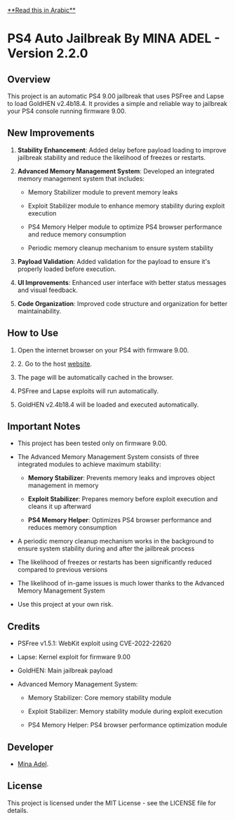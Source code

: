 [\*\*Read this in Arabic\*\*](./README\_AR.md)

# PS4 Auto Jailbreak By MINA ADEL - Version 2.2.0



## Overview

This project is an automatic PS4 9.00 jailbreak that uses PSFree and Lapse to load GoldHEN v2.4b18.4. It provides a simple and reliable way to jailbreak your PS4 console running firmware 9.00.

## New Improvements

1. **Stability Enhancement**: Added delay before payload loading to improve jailbreak stability and reduce the likelihood of freezes or restarts.

2. **Advanced Memory Management System**: Developed an integrated memory management system that includes:

   * Memory Stabilizer module to prevent memory leaks

   * Exploit Stabilizer module to enhance memory stability during exploit execution

   * PS4 Memory Helper module to optimize PS4 browser performance and reduce memory consumption

   * Periodic memory cleanup mechanism to ensure system stability

3. **Payload Validation**: Added validation for the payload to ensure it's properly loaded before execution.

4. **UI Improvements**: Enhanced user interface with better status messages and visual feedback.

5. **Code Organization**: Improved code structure and organization for better maintainability.

## How to Use

1. Open the internet browser on your PS4 with firmware 9.00.

2. 2\. Go to the host [website](https://minaadel551.github.io/ps4host/).

3. The page will be automatically cached in the browser.

4. PSFree and Lapse exploits will run automatically.

5. GoldHEN v2.4b18.4 will be loaded and executed automatically.

## Important Notes

* This project has been tested only on firmware 9.00.

* The Advanced Memory Management System consists of three integrated modules to achieve maximum stability:

  * **Memory Stabilizer**: Prevents memory leaks and improves object management in memory

  * **Exploit Stabilizer**: Prepares memory before exploit execution and cleans it up afterward

  * **PS4 Memory Helper**: Optimizes PS4 browser performance and reduces memory consumption

* A periodic memory cleanup mechanism works in the background to ensure system stability during and after the jailbreak process

* The likelihood of freezes or restarts has been significantly reduced compared to previous versions

* The likelihood of in-game issues is much lower thanks to the Advanced Memory Management System

* Use this project at your own risk.

## Credits

* PSFree v1.5.1: WebKit exploit using CVE-2022-22620

* Lapse: Kernel exploit for firmware 9.00

* GoldHEN: Main jailbreak payload

* Advanced Memory Management System:

  * Memory Stabilizer: Core memory stability module

  * Exploit Stabilizer: Memory stability module during exploit execution

  * PS4 Memory Helper: PS4 browser performance optimization module

## Developer

* [Mina Adel](https://minaadel551.github.io).

## License

This project is licensed under the MIT License - see the LICENSE file for details.

